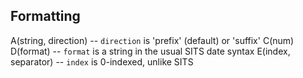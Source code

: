 ## Formatting
A(string, direction) -- `direction` is 'prefix' (default) or 'suffix'
C(num)
D(format) -- `format` is a string in the usual SITS date syntax
E(index, separator) -- `index` is 0-indexed, unlike SITS
